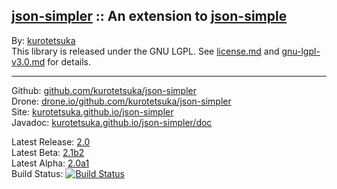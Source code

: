 ## [json-simpler](http://kurotetsuka.github.io/json-simpler/) :: An extension to [json-simple](https://code.google.com/p/json-simple/)

By: [kurotetsuka](https://github.com/kurotetsuka)  
This library is released under the GNU LGPL. See [license.md](license.md) and [gnu-lgpl-v3.0.md](legal/gnu-lgpl-v3.0.md) for details.

------------------------------------------------------------------------

Github: [github.com/kurotetsuka/json-simpler](https://github.com/kurotetsuka/json-simpler/)  
Drone: [drone.io/github.com/kurotetsuka/json-simpler](https://drone.io/github.com/kurotetsuka/json-simpler)  
Site: [kurotetsuka.github.io/json-simpler](http://kurotetsuka.github.io/json-simpler/)  
Javadoc: [kurotetsuka.github.io/json-simpler/doc](http://kurotetsuka.github.io/json-simpler/doc/)  

Latest Release: [2.0](https://github.com/kurotetsuka/json-simpler/releases/tag/v2.0)  
Latest Beta: [2.1b2](https://github.com/kurotetsuka/json-simpler/releases/tag/v2.1b2)  
Latest Alpha: [2.0a1](https://github.com/kurotetsuka/json-simpler/releases/tag/v2.0a1)  
Build Status: [![Build Status](https://drone.io/github.com/kurotetsuka/json-simpler/status.png)](https://drone.io/github.com/kurotetsuka/json-simpler/latest)

